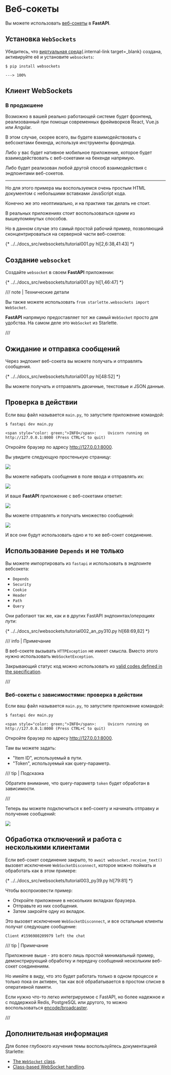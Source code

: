 # Веб-сокеты

Вы можете использовать <a href="https://developer.mozilla.org/en-US/docs/Web/API/WebSockets_API" class="external-link" target="_blank">веб-сокеты</a> в **FastAPI**.

## Установка `WebSockets`

Убедитесь, что [виртуальная среда](../virtual-environments.md){.internal-link target=_blank} создана, активируйте её и установите `websockets`:

<div class="termy">

```console
$ pip install websockets

---> 100%
```

</div>

## Клиент WebSockets

### В продакшене

Возможно в вашей реально работающей системе будет фронтенд, реализованный при помощи современных фреймворков React, Vue.js или Angular.

В этом случае, скорее всего, вы будете взаимодействовать с вебсокетами бекенда, используя инструменты фронденда.

Либо у вас будет нативное мобильное приложение, которое будет взаимодействовать с веб-сокетами на бекенде напрямую.

Либо будет реализован любой другой способ взаимодействия с эндпоинтами веб-сокетов.

---

Но для этого примера мы воспользуемся очень простым HTML документом с небольшими вставками JavaScript кода.

Конечно же это неоптимально, и на практике так делать не стоит.

В реальных приложениях стоит воспользоваться одним из вышеупомянутых способов.

Но в данном случае это самый простой рабочий пример, позволяющий сконцентрироваться на серверной части веб-сокетов:

{* ../../docs_src/websockets/tutorial001.py hl[2,6:38,41:43] *}

## Создание `websocket`

Создайте `websocket` в своем **FastAPI** приложении:

{* ../../docs_src/websockets/tutorial001.py hl[1,46:47] *}

/// note | Технические детали

Вы также можете использовать `from starlette.websockets import WebSocket`.

**FastAPI** напрямую предоставляет тот же самый `WebSocket` просто для удобства. На самом деле это `WebSocket` из Starlette.

///

## Ожидание и отправка сообщений

Через эндпоинт веб-сокета вы можете получать и отправлять сообщения.

{* ../../docs_src/websockets/tutorial001.py hl[48:52] *}

Вы можете получать и отправлять двоичные, текстовые и JSON данные.

## Проверка в действии

Если ваш файл называется `main.py`, то запустите приложение командой:

<div class="termy">

```console
$ fastapi dev main.py

<span style="color: green;">INFO</span>:     Uvicorn running on http://127.0.0.1:8000 (Press CTRL+C to quit)
```

</div>

Откройте браузер по адресу <a href="http://127.0.0.1:8000" class="external-link" target="_blank">http://127.0.0.1:8000</a>.

Вы увидите следующую простенькую страницу:

<img src="/img/tutorial/websockets/image01.png">

Вы можете набирать сообщения в поле ввода и отправлять их:

<img src="/img/tutorial/websockets/image02.png">

И ваше **FastAPI** приложение с веб-сокетами ответит:

<img src="/img/tutorial/websockets/image03.png">

Вы можете отправлять и получать множество сообщений:

<img src="/img/tutorial/websockets/image04.png">

И все они будут использовать одно и то же веб-сокет соединение.

## Использование `Depends` и не только

Вы можете импортировать из `fastapi` и использовать в эндпоинте вебсокета:

* `Depends`
* `Security`
* `Cookie`
* `Header`
* `Path`
* `Query`

Они работают так же, как и в других FastAPI эндпоинтах/*операциях пути*:

{* ../../docs_src/websockets/tutorial002_an_py310.py hl[68:69,82] *}

/// info | Примечание

В веб-сокете вызывать `HTTPException` не имеет смысла. Вместо этого нужно использовать `WebSocketException`.

Закрывающий статус код можно использовать из <a href="https://tools.ietf.org/html/rfc6455#section-7.4.1" class="external-link" target="_blank">valid codes defined in the specification</a>.

///

### Веб-сокеты с зависимостями: проверка в действии

Если ваш файл называется `main.py`, то запустите приложение командой:

<div class="termy">

```console
$ fastapi dev main.py

<span style="color: green;">INFO</span>:     Uvicorn running on http://127.0.0.1:8000 (Press CTRL+C to quit)
```

</div>

Откройте браузер по адресу <a href="http://127.0.0.1:8000" class="external-link" target="_blank">http://127.0.0.1:8000</a>.

Там вы можете задать:

* "Item ID", используемый в пути.
* "Token", используемый как query-параметр.

/// tip | Подсказка

Обратите внимание, что query-параметр `token` будет обработан в зависимости.

///

Теперь вы можете подключиться к веб-сокету и начинать отправку и получение сообщений:

<img src="/img/tutorial/websockets/image05.png">

## Обработка отключений и работа с несколькими клиентами

Если веб-сокет соединение закрыто, то `await websocket.receive_text()` вызовет исключение `WebSocketDisconnect`, которое можно поймать и обработать как в этом примере:

{* ../../docs_src/websockets/tutorial003_py39.py hl[79:81] *}

Чтобы воспроизвести пример:

* Откройте приложение в нескольких вкладках браузера.
* Отправьте из них сообщения.
* Затем закройте одну из вкладок.

Это вызовет исключение `WebSocketDisconnect`, и все остальные клиенты получат следующее сообщение:

```
Client #1596980209979 left the chat
```

/// tip | Примечание

Приложение выше - это всего лишь простой минимальный пример, демонстрирующий обработку и передачу сообщений нескольким веб-сокет соединениям.

Но имейте в виду, что это будет работать только в одном процессе и только пока он активен, так как всё обрабатывается в простом списке в оперативной памяти.

Если нужно что-то легко интегрируемое с FastAPI, но более надежное и с поддержкой Redis, PostgreSQL или другого, то можно воспользоваться <a href="https://github.com/encode/broadcaster" class="external-link" target="_blank">encode/broadcaster</a>.

///

## Дополнительная информация

Для более глубокого изучения темы воспользуйтесь документацией Starlette:

* <a href="https://www.starlette.io/websockets/" class="external-link" target="_blank">The `WebSocket` class</a>.
* <a href="https://www.starlette.io/endpoints/#websocketendpoint" class="external-link" target="_blank">Class-based WebSocket handling</a>.
